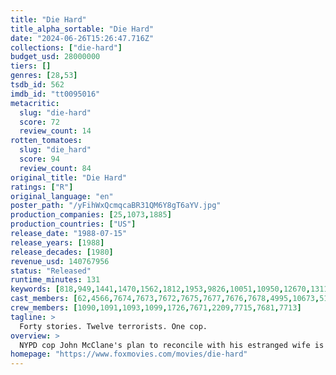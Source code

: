 ```yaml
---
title: "Die Hard"
title_alpha_sortable: "Die Hard"
date: "2024-06-26T15:26:47.716Z"
collections: ["die-hard"]
budget_usd: 28000000
tiers: []
genres: [28,53]
tsdb_id: 562
imdb_id: "tt0095016"
metacritic:
  slug: "die-hard"
  score: 72
  review_count: 14
rotten_tomatoes:
  slug: "die_hard"
  score: 94
  review_count: 84
original_title: "Die Hard"
ratings: ["R"]
original_language: "en"
poster_path: "/yFihWxQcmqcaBR31QM6Y8gT6aYV.jpg"
production_companies: [25,1073,1885]
production_countries: ["US"]
release_date: "1988-07-15"
release_years: [1988]
release_decades: [1980]
revenue_usd: 140767956
status: "Released"
runtime_minutes: 131
keywords: [818,949,1441,1470,1562,1812,1953,9826,10051,10950,12670,13116,159710,162914,208289,219404,260283,299460]
cast_members: [62,4566,7674,7673,7672,7675,7677,7676,7678,4995,10673,51581,1217001,2055]
crew_members: [1090,1091,1093,1099,1726,7671,2209,7715,7681,7713]
tagline: >
  Forty stories. Twelve terrorists. One cop.
overview: >
  NYPD cop John McClane's plan to reconcile with his estranged wife is thrown for a serious loop when, minutes after he arrives at her office, the entire building is overtaken by a group of terrorists. With little help from the LAPD, wisecracking McClane sets out to single-handedly rescue the hostages and bring the bad guys down.
homepage: "https://www.foxmovies.com/movies/die-hard"
---
```

